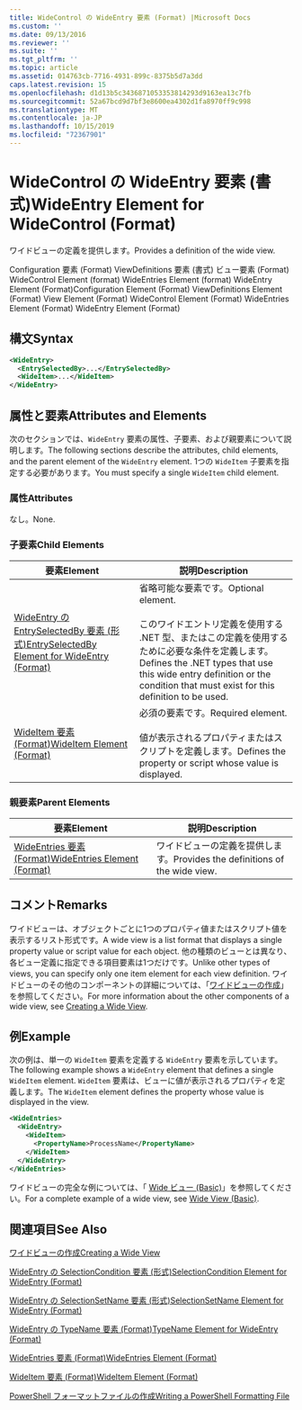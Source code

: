 ```yaml
---
title: WideControl の WideEntry 要素 (Format) |Microsoft Docs
ms.custom: ''
ms.date: 09/13/2016
ms.reviewer: ''
ms.suite: ''
ms.tgt_pltfrm: ''
ms.topic: article
ms.assetid: 014763cb-7716-4931-899c-8375b5d7a3dd
caps.latest.revision: 15
ms.openlocfilehash: d1d13b5c3436871053353814293d9163ea13c7fb
ms.sourcegitcommit: 52a67bcd9d7bf3e8600ea4302d1fa8970ff9c998
ms.translationtype: MT
ms.contentlocale: ja-JP
ms.lasthandoff: 10/15/2019
ms.locfileid: "72367901"
---
```

# <a name="wideentry-element-for-widecontrol-format"></a><span data-ttu-id="43d1d-102">WideControl の WideEntry 要素 (書式)</span><span class="sxs-lookup"><span data-stu-id="43d1d-102">WideEntry Element for WideControl (Format)</span></span>

<span data-ttu-id="43d1d-103">ワイドビューの定義を提供します。</span><span class="sxs-lookup"><span data-stu-id="43d1d-103">Provides a definition of the wide view.</span></span>

<span data-ttu-id="43d1d-104">Configuration 要素 (Format) ViewDefinitions 要素 (書式) ビュー要素 (Format) WideControl Element (format) WideEntries Element (format) WideEntry Element (Format)</span><span class="sxs-lookup"><span data-stu-id="43d1d-104">Configuration Element (Format) ViewDefinitions Element (Format) View Element (Format) WideControl Element (Format) WideEntries Element (Format) WideEntry Element (Format)</span></span>

## <a name="syntax"></a><span data-ttu-id="43d1d-105">構文</span><span class="sxs-lookup"><span data-stu-id="43d1d-105">Syntax</span></span>

```xml
<WideEntry>
  <EntrySelectedBy>...</EntrySelectedBy>
  <WideItem>...</WideItem>
</WideEntry>
```

## <a name="attributes-and-elements"></a><span data-ttu-id="43d1d-106">属性と要素</span><span class="sxs-lookup"><span data-stu-id="43d1d-106">Attributes and Elements</span></span>

<span data-ttu-id="43d1d-107">次のセクションでは、`WideEntry` 要素の属性、子要素、および親要素について説明します。</span><span class="sxs-lookup"><span data-stu-id="43d1d-107">The following sections describe the attributes, child elements, and the parent element of the `WideEntry` element.</span></span> <span data-ttu-id="43d1d-108">1つの `WideItem` 子要素を指定する必要があります。</span><span class="sxs-lookup"><span data-stu-id="43d1d-108">You must specify a single `WideItem` child element.</span></span>

### <a name="attributes"></a><span data-ttu-id="43d1d-109">属性</span><span class="sxs-lookup"><span data-stu-id="43d1d-109">Attributes</span></span>

<span data-ttu-id="43d1d-110">なし。</span><span class="sxs-lookup"><span data-stu-id="43d1d-110">None.</span></span>

### <a name="child-elements"></a><span data-ttu-id="43d1d-111">子要素</span><span class="sxs-lookup"><span data-stu-id="43d1d-111">Child Elements</span></span>

|<span data-ttu-id="43d1d-112">要素</span><span class="sxs-lookup"><span data-stu-id="43d1d-112">Element</span></span>|<span data-ttu-id="43d1d-113">説明</span><span class="sxs-lookup"><span data-stu-id="43d1d-113">Description</span></span>|
|-------------|-----------------|
|[<span data-ttu-id="43d1d-114">WideEntry の EntrySelectedBy 要素 (形式)</span><span class="sxs-lookup"><span data-stu-id="43d1d-114">EntrySelectedBy Element for WideEntry (Format)</span></span>](./entryselectedby-element-for-wideentry-format.md)|<span data-ttu-id="43d1d-115">省略可能な要素です。</span><span class="sxs-lookup"><span data-stu-id="43d1d-115">Optional element.</span></span><br /><br /> <span data-ttu-id="43d1d-116">このワイドエントリ定義を使用する .NET 型、またはこの定義を使用するために必要な条件を定義します。</span><span class="sxs-lookup"><span data-stu-id="43d1d-116">Defines the .NET types that use this wide entry definition or the condition that must exist for this definition to be used.</span></span>|
|[<span data-ttu-id="43d1d-117">WideItem 要素 (Format)</span><span class="sxs-lookup"><span data-stu-id="43d1d-117">WideItem Element (Format)</span></span>](./wideitem-element-for-widecontrol-format.md)|<span data-ttu-id="43d1d-118">必須の要素です。</span><span class="sxs-lookup"><span data-stu-id="43d1d-118">Required element.</span></span><br /><br /> <span data-ttu-id="43d1d-119">値が表示されるプロパティまたはスクリプトを定義します。</span><span class="sxs-lookup"><span data-stu-id="43d1d-119">Defines the property or script whose value is displayed.</span></span>|

### <a name="parent-elements"></a><span data-ttu-id="43d1d-120">親要素</span><span class="sxs-lookup"><span data-stu-id="43d1d-120">Parent Elements</span></span>

|<span data-ttu-id="43d1d-121">要素</span><span class="sxs-lookup"><span data-stu-id="43d1d-121">Element</span></span>|<span data-ttu-id="43d1d-122">説明</span><span class="sxs-lookup"><span data-stu-id="43d1d-122">Description</span></span>|
|-------------|-----------------|
|[<span data-ttu-id="43d1d-123">WideEntries 要素 (Format)</span><span class="sxs-lookup"><span data-stu-id="43d1d-123">WideEntries Element (Format)</span></span>](./wideentries-element-for-widecontrol-format.md)|<span data-ttu-id="43d1d-124">ワイドビューの定義を提供します。</span><span class="sxs-lookup"><span data-stu-id="43d1d-124">Provides the definitions of the wide view.</span></span>|

## <a name="remarks"></a><span data-ttu-id="43d1d-125">コメント</span><span class="sxs-lookup"><span data-stu-id="43d1d-125">Remarks</span></span>

<span data-ttu-id="43d1d-126">ワイドビューは、オブジェクトごとに1つのプロパティ値またはスクリプト値を表示するリスト形式です。</span><span class="sxs-lookup"><span data-stu-id="43d1d-126">A wide view is a list format that displays a single property value or script value for each object.</span></span> <span data-ttu-id="43d1d-127">他の種類のビューとは異なり、各ビュー定義に指定できる項目要素は1つだけです。</span><span class="sxs-lookup"><span data-stu-id="43d1d-127">Unlike other types of views, you can specify only one item element for each view definition.</span></span> <span data-ttu-id="43d1d-128">ワイドビューのその他のコンポーネントの詳細については、「[ワイドビューの作成](./creating-a-wide-view.md)」を参照してください。</span><span class="sxs-lookup"><span data-stu-id="43d1d-128">For more information about the other components of a wide view, see [Creating a Wide View](./creating-a-wide-view.md).</span></span>

## <a name="example"></a><span data-ttu-id="43d1d-129">例</span><span class="sxs-lookup"><span data-stu-id="43d1d-129">Example</span></span>

<span data-ttu-id="43d1d-130">次の例は、単一の `WideItem` 要素を定義する `WideEntry` 要素を示しています。</span><span class="sxs-lookup"><span data-stu-id="43d1d-130">The following example shows a `WideEntry` element that defines a single `WideItem` element.</span></span> <span data-ttu-id="43d1d-131">`WideItem` 要素は、ビューに値が表示されるプロパティを定義します。</span><span class="sxs-lookup"><span data-stu-id="43d1d-131">The `WideItem` element defines the property whose value is displayed in the view.</span></span>

```xml
<WideEntries>
  <WideEntry>
    <WideItem>
      <PropertyName>ProcessName</PropertyName>
    </WideItem>
  </WideEntry>
</WideEntries>

```

<span data-ttu-id="43d1d-132">ワイドビューの完全な例については、「 [Wide ビュー (Basic)](./wide-view-basic.md)」を参照してください。</span><span class="sxs-lookup"><span data-stu-id="43d1d-132">For a complete example of a wide view, see [Wide View (Basic)](./wide-view-basic.md).</span></span>

## <a name="see-also"></a><span data-ttu-id="43d1d-133">関連項目</span><span class="sxs-lookup"><span data-stu-id="43d1d-133">See Also</span></span>

[<span data-ttu-id="43d1d-134">ワイドビューの作成</span><span class="sxs-lookup"><span data-stu-id="43d1d-134">Creating a Wide View</span></span>](./creating-a-wide-view.md)

[<span data-ttu-id="43d1d-135">WideEntry の SelectionCondition 要素 (形式)</span><span class="sxs-lookup"><span data-stu-id="43d1d-135">SelectionCondition Element for WideEntry (Format)</span></span>](./selectioncondition-element-for-entryselectedby-for-widecontrol-format.md)

[<span data-ttu-id="43d1d-136">WideEntry の SelectionSetName 要素 (形式)</span><span class="sxs-lookup"><span data-stu-id="43d1d-136">SelectionSetName Element for WideEntry (Format)</span></span>](./selectionsetname-element-for-entryselectedby-for-widecontrol-format.md)

[<span data-ttu-id="43d1d-137">WideEntry の TypeName 要素 (Format)</span><span class="sxs-lookup"><span data-stu-id="43d1d-137">TypeName Element for WideEntry (Format)</span></span>](./typename-element-for-entryselectedby-for-wideentry-format.md)

[<span data-ttu-id="43d1d-138">WideEntries 要素 (Format)</span><span class="sxs-lookup"><span data-stu-id="43d1d-138">WideEntries Element (Format)</span></span>](./wideentries-element-for-widecontrol-format.md)

[<span data-ttu-id="43d1d-139">WideItem 要素 (Format)</span><span class="sxs-lookup"><span data-stu-id="43d1d-139">WideItem Element (Format)</span></span>](./wideitem-element-for-widecontrol-format.md)

[<span data-ttu-id="43d1d-140">PowerShell フォーマットファイルの作成</span><span class="sxs-lookup"><span data-stu-id="43d1d-140">Writing a PowerShell Formatting File</span></span>](./writing-a-powershell-formatting-file.md)
